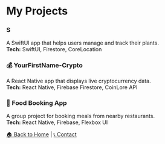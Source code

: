 # My Projects

### S
A SwiftUI app that helps users manage and track their plants.  
**Tech:** SwiftUI, Firestore, CoreLocation

### 💰 YourFirstName-Crypto
A React Native app that displays live cryptocurrency data.  
**Tech:** React Native, Firebase Firestore, CoinLore API

### 🍔 Food Booking App
A group project for booking meals from nearby restaurants.  
**Tech:** React Native, Firebase, Flexbox UI

[🏠 Back to Home](./index.md) | [📞 Contact](./contact.md)

